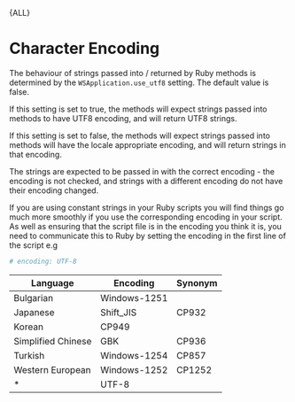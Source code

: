 {ALL}

# Character Encoding

The behaviour of strings passed into / returned by Ruby methods is determined by the `WSApplication.use_utf8` setting. The default value is false.

If this setting is set to true, the methods will expect strings passed into methods to have UTF8 encoding, and will return UTF8 strings.

If this setting is set to false, the methods will expect strings passed into methods will have the locale appropriate encoding, and will return strings in that encoding.

The strings are expected to be passed in with the correct encoding - the encoding is not checked, and strings with a different encoding do not have their encoding changed.

If you are using constant strings in your Ruby scripts you will find things go much more smoothly if you use the corresponding encoding in your script. As well as ensuring that the script file is in the encoding you think it is, you need to communicate this to Ruby by setting the encoding in the first line of the script e.g

```ruby
# encoding: UTF-8
```

| **Language**       | **Encoding** | **Synonym** |
| ------------------ | ------------ | ----------- |
| Bulgarian          | Windows-1251 |             |
| Japanese           | Shift_JIS    | CP932       |
| Korean             | CP949        |             |
| Simplified Chinese | GBK          | CP936       |
| Turkish            | Windows-1254 | CP857       |
| Western European   | Windows-1252 | CP1252      |
| \*                 | UTF-8        |             |
